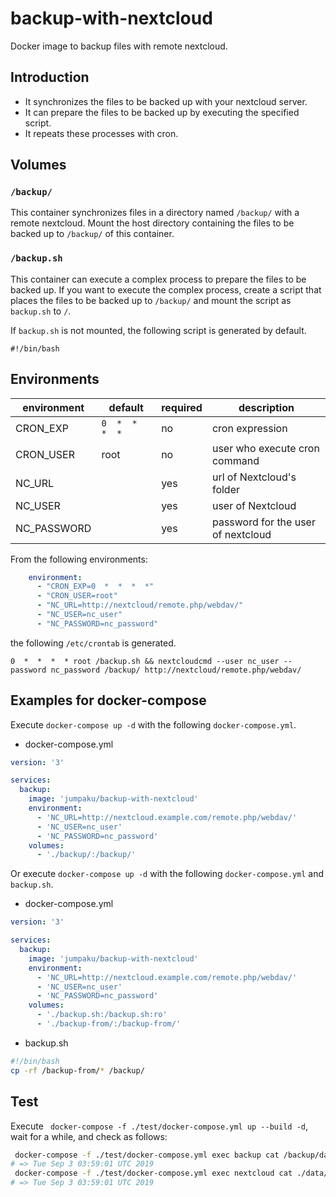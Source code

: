 # backup-with-nextcloud

Docker image to backup files with remote nextcloud.

## Introduction

* It synchronizes the files to be backed up with your nextcloud server.
* It can prepare the files to be backed up by executing the specified script.
* It repeats these processes with cron.

## Volumes

### `/backup/`

This container synchronizes files in a directory named `/backup/` with a remote nextcloud.
Mount the host directory containing the files to be backed up to `/backup/` of this container.

### `/backup.sh`

This container can execute a complex process to prepare the files to be backed up.
If you want to execute the complex process, create a script that places the files to be backed up to `/backup/` and mount the script as `backup.sh` to `/`.

If `backup.sh` is not mounted, the following script is generated by default.

```
#!/bin/bash
```


## Environments

| environment | default         | required | description |
|-------------|-----------------|----------|-------------|
| CRON_EXP    | `0  *  *  *  *` | no       | cron expression |
| CRON_USER   | root            | no       | user who execute cron command |
| NC_URL      |                 | yes      | url of Nextcloud's folder |
| NC_USER     |                 | yes      | user of Nextcloud |
| NC_PASSWORD |                 | yes      | password for the user of nextcloud |

From the following environments:

```yml
    environment: 
      - "CRON_EXP=0  *  *  *  *"
      - "CRON_USER=root"
      - "NC_URL=http://nextcloud/remote.php/webdav/"
      - "NC_USER=nc_user"
      - "NC_PASSWORD=nc_password"
```

the following `/etc/crontab` is generated.

```
0  *  *  *  * root /backup.sh && nextcloudcmd --user nc_user --password nc_password /backup/ http://nextcloud/remote.php/webdav/
```


## Examples for docker-compose

Execute `docker-compose up -d` with the following `docker-compose.yml`.

* docker-compose.yml

```yml
version: '3'

services: 
  backup:
    image: 'jumpaku/backup-with-nextcloud'
    environment: 
      - 'NC_URL=http://nextcloud.example.com/remote.php/webdav/'
      - 'NC_USER=nc_user'
      - 'NC_PASSWORD=nc_password'
    volumes: 
      - './backup/:/backup/'
```

Or execute `docker-compose up -d` with the following `docker-compose.yml` and `backup.sh`.

* docker-compose.yml

```yml
version: '3'

services: 
  backup:
    image: 'jumpaku/backup-with-nextcloud'
    environment: 
      - 'NC_URL=http://nextcloud.example.com/remote.php/webdav/'
      - 'NC_USER=nc_user'
      - 'NC_PASSWORD=nc_password'
    volumes: 
      - './backup.sh:/backup.sh:ro'
      - './backup-from/:/backup-from/'
```

* backup.sh

```sh
#!/bin/bash
cp -rf /backup-from/* /backup/
```

## Test

Execute ` docker-compose -f ./test/docker-compose.yml up --build -d`, wait for a while, and check as follows:

```sh
 docker-compose -f ./test/docker-compose.yml exec backup cat /backup/date.txt
# => Tue Sep 3 03:59:01 UTC 2019
 docker-compose -f ./test/docker-compose.yml exec nextcloud cat ./data/admin/files/date.txt
# => Tue Sep 3 03:59:01 UTC 2019
```
